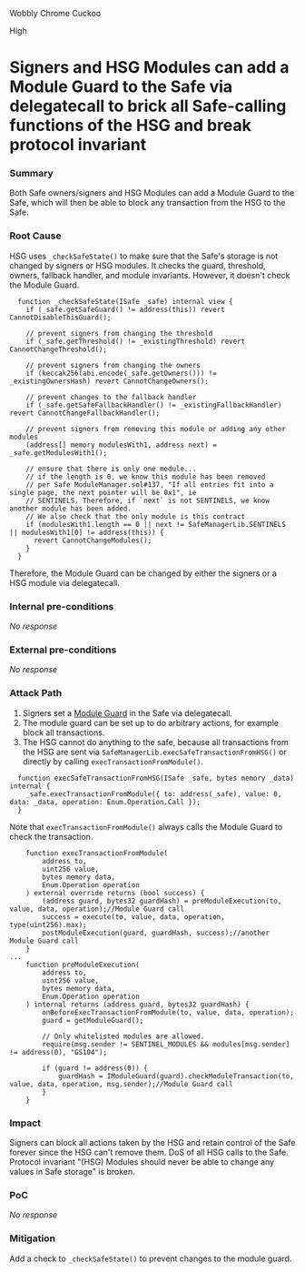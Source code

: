 Wobbly Chrome Cuckoo

High

# Signers and HSG Modules can add a Module Guard to the Safe via delegatecall to brick all Safe-calling functions of the HSG and break protocol invariant

### Summary

Both Safe owners/signers and HSG Modules can add a Module Guard to the Safe, which will then be able to block any transaction from the HSG to the Safe.

### Root Cause

HSG uses `_checkSafeState()` to make sure that the Safe's storage is not changed by signers or HSG modules. It checks the guard, threshold, owners, fallback handler, and module invariants. However, it doesn't check the Module Guard.
```solidity
  function _checkSafeState(ISafe _safe) internal view {
    if (_safe.getSafeGuard() != address(this)) revert CannotDisableThisGuard();

    // prevent signers from changing the threshold
    if (_safe.getThreshold() != _existingThreshold) revert CannotChangeThreshold();

    // prevent signers from changing the owners
    if (keccak256(abi.encode(_safe.getOwners())) != _existingOwnersHash) revert CannotChangeOwners();

    // prevent changes to the fallback handler
    if (_safe.getSafeFallbackHandler() != _existingFallbackHandler) revert CannotChangeFallbackHandler();

    // prevent signers from removing this module or adding any other modules
    (address[] memory modulesWith1, address next) = _safe.getModulesWith1();

    // ensure that there is only one module...
    // if the length is 0, we know this module has been removed
    // per Safe ModuleManager.sol#137, "If all entries fit into a single page, the next pointer will be 0x1", ie
    // SENTINELS. Therefore, if `next` is not SENTINELS, we know another module has been added.
    // We also check that the only module is this contract
    if (modulesWith1.length == 0 || next != SafeManagerLib.SENTINELS || modulesWith1[0] != address(this)) {
      revert CannotChangeModules();
    }
  }
```
Therefore, the Module Guard can be changed by either the signers or a HSG module via delegatecall.

### Internal pre-conditions

_No response_

### External pre-conditions

_No response_

### Attack Path

1. Signers set a [Module Guard](https://github.com/safe-global/safe-smart-account/blob/7f79aaf05c33df71d9cb687f0bc8a73fa39d25d5/contracts/base/ModuleManager.sol#L281) in the Safe via delegatecall.
2. The module guard can be set up to do arbitrary actions, for example block all transactions.
3. The HSG cannot do anything to the safe, because all transactions from the HSG are sent via `SafeManagerLib.execSafeTransactionFromHSG()` or directly by calling `execTransactionFromModule()`.
```solidity
  function execSafeTransactionFromHSG(ISafe _safe, bytes memory _data) internal {
    _safe.execTransactionFromModule({ to: address(_safe), value: 0, data: _data, operation: Enum.Operation.Call });
  }
```
Note that `execTransactionFromModule()` always calls the Module Guard to check the transaction.
```solidity
    function execTransactionFromModule(
        address to,
        uint256 value,
        bytes memory data,
        Enum.Operation operation
    ) external override returns (bool success) {
        (address guard, bytes32 guardHash) = preModuleExecution(to, value, data, operation);//Module Guard call
        success = execute(to, value, data, operation, type(uint256).max);
        postModuleExecution(guard, guardHash, success);//another Module Guard call
    }
...
    function preModuleExecution(
        address to,
        uint256 value,
        bytes memory data,
        Enum.Operation operation
    ) internal returns (address guard, bytes32 guardHash) {
        onBeforeExecTransactionFromModule(to, value, data, operation);
        guard = getModuleGuard();

        // Only whitelisted modules are allowed.
        require(msg.sender != SENTINEL_MODULES && modules[msg.sender] != address(0), "GS104");

        if (guard != address(0)) {
            guardHash = IModuleGuard(guard).checkModuleTransaction(to, value, data, operation, msg.sender);//Module Guard call
        }
    }

```

### Impact

Signers can block all actions taken by the HSG and retain control of the Safe forever since the HSG can't remove them. DoS of all HSG calls to the Safe. Protocol invariant "(HSG) Modules should never be able to change any values in Safe storage" is broken.

### PoC

_No response_

### Mitigation

Add a check to `_checkSafeState()` to prevent changes to the module guard.